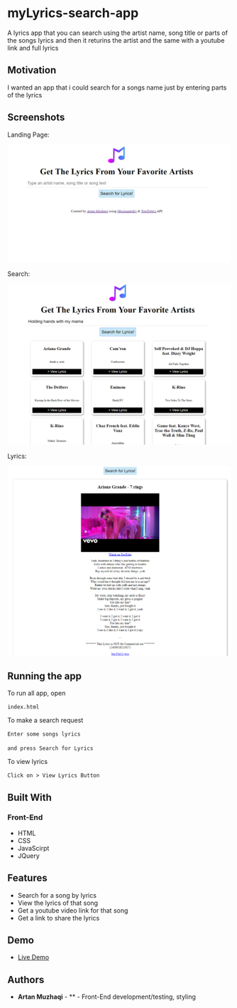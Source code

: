 <!-- # myLyrics-search-app-->
# myLyrics-search-app

A lyrics app that you can search using the artist name, song title or parts of the songs lyrics and then it returins the artist and the same with a youtube link and full lyrics

## Motivation

I wanted an app that i could search for a songs name just by entering parts of the lyrics

## Screenshots
Landing Page:

![front page](front-page.png)

Search:

![search](search-result.png)

Lyrics:

![lyrics](lyrics.png)

## Running the app

To run all app, open
```
index.html
```
To make a search request
```
Enter some songs lyrics

and press Search for Lyrics
```
To view lyrics
```
Click on > View Lyrics Button
```
## Built With

### Front-End
* HTML
* CSS
* JavaScirpt
* JQuery

## Features

* Search for a song by lyrics
* View the lyrics of that song
* Get a youtube video link for that song
* Get a link to share the lyrics

## Demo

- [Live Demo](https://muzhaqi16.github.io/myLyrics-search-app/)

## Authors

* **Artan Muzhaqi** - ** - Front-End development/testing, styling


